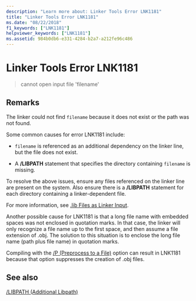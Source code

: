 ```yaml
---
description: "Learn more about: Linker Tools Error LNK1181"
title: "Linker Tools Error LNK1181"
ms.date: "08/22/2018"
f1_keywords: ["LNK1181"]
helpviewer_keywords: ["LNK1181"]
ms.assetid: 984b0db6-e331-4284-b2a7-a212fe96c486
---
```

# Linker Tools Error LNK1181

> cannot open input file 'filename'

## Remarks

The linker could not find `filename` because it does not exist or the path was not found.

Some common causes for error LNK1181 include:

- `filename` is referenced as an additional dependency on the linker line, but the file does not exist.

- A **/LIBPATH** statement that specifies the directory containing `filename` is missing.

To resolve the above issues, ensure any files referenced on the linker line are present on the system.  Also ensure there is a **/LIBPATH** statement for each directory containing a linker-dependent file.

For more information, see [.lib Files as Linker Input](../../build/reference/dot-lib-files-as-linker-input.md).

Another possible cause for LNK1181 is that a long file name with embedded spaces was not enclosed in quotation marks.  In that case, the linker will only recognize a file name up to the first space, and then assume a file extension of .obj.  The solution to this situation is to enclose the long file name (path plus file name) in quotation marks.

Compiling with the [/P (Preprocess to a File)](../../build/reference/p-preprocess-to-a-file.md) option can result in LNK1181 because that option suppresses the creation of .obj files.

## See also

[/LIBPATH (Additional Libpath)](../../build/reference/libpath-additional-libpath.md)
